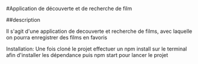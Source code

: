 #Application de découverte et de recherche de film

##description

Il s'agit d'une application de decouverte et recherche de films, avec laquelle on pourra enregistrer des films en favoris

Installation: Une fois cloné le projet effectuer un npm install sur le terminal afin d'installer les dépendance  puis npm start pour lancer le projet